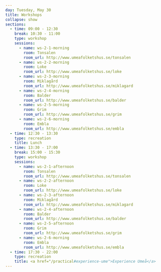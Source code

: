 ```yaml
---
day: Tuesday, May 30
title: Workshops
collapse: show
sections:
  - time: 09:00 - 12:30
    break: 10:30 - 11:00
    type: workshop
    sessions:
      - name: ws-2-1-morning
        room: Tonsalen
        room_url: http://www.umeafolketshus.se/tonsalen
      - name: ws-2-2-morning
        room: Loke
        room_url: http://www.umeafolketshus.se/loke
      - name: ws-2-3-morning
        room: Miklagård
        room_url: http://www.umeafolketshus.se/miklagard
      - name: ws-2-4-morning
        room: Balder
        room_url: http://www.umeafolketshus.se/balder
      - name: ws-2-5-morning
        room: Grim
        room_url: http://www.umeafolketshus.se/grim
      - name: ws-2-6-morning
        room: Embla
        room_url: http://www.umeafolketshus.se/embla
  - time: 12:30 - 13:30
    type: recreation
    title: Lunch
  - time: 13:30 - 17:00
    break: 15:00 - 15:30
    type: workshop
    sessions:
      - name: ws-2-1-afternoon
        room: Tonsalen
        room_url: http://www.umeafolketshus.se/tonsalen
      - name: ws-2-2-afternoon
        room: Loke
        room_url: http://www.umeafolketshus.se/loke
      - name: ws-2-3-afternoon
        room: Miklagård
        room_url: http://www.umeafolketshus.se/miklagard
      - name: ws-2-4-afternoon
        room: Balder
        room_url: http://www.umeafolketshus.se/balder
      - name: ws-2-5-afternoon
        room: Grim
        room_url: http://www.umeafolketshus.se/grim
      - name: ws-2-6-morning
        room: Embla
        room_url: http://www.umeafolketshus.se/embla
  - time: 17:30 - 22:00
    type: recreation
    title: <a href="/practical#experience-ume">Experience Umeå</a>
---
```

